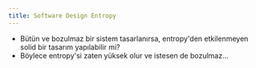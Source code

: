 ```yaml
---
title: Software Design Entropy
---
```


- Bütün ve bozulmaz bir sistem tasarlanırsa, entropy'den etkilenmeyen solid bir
  tasarım yapılabilir mi?
- Böylece entropy'si zaten yüksek olur ve istesen de bozulmaz...
